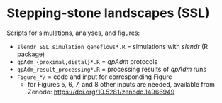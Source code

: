 # Stepping-stone landscapes (SSL)

Scripts for simulations, analyses, and figures:

- `slendr_SSL_simulation_geneflows*.R` = simulations with _slendr_ (R package)
- `qpAdm_{proximal,distal}*.R` = _qpAdm_ protocols
- `qpAdm_result_processing*.R` = processing results of _qpAdm_ runs
- `Figure_*/` = code and input for corresponding Figure
   - for Figures 5, 6, 7, and 8 other inputs are needed, available from Zenodo: https://doi.org/10.5281/zenodo.14966949
